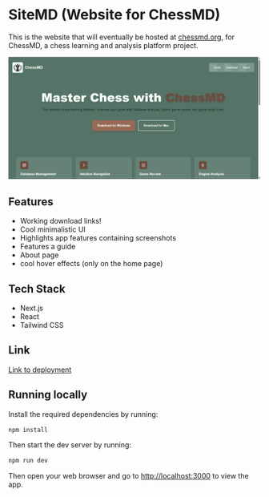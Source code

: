 # SiteMD (Website for ChessMD)

This is the website that will eventually be hosted at [chessmd.org](chessmd.org), for ChessMD, a chess learning and analysis platform project.

![Home Page](public/screenshots/homepage.png)

## Features

- Working download links!
- Cool minimalistic UI
- Highlights app features containing screenshots
- Features a guide
- About page
- cool hover effects (only on the home page)

## Tech Stack

- Next.js
- React
- Tailwind CSS

## Link

[Link to deployment](https://site-l0a3sunqv-michaelzjqus-projects.vercel.app/)

## Running locally

Install the required dependencies by running:

```bash
npm install
```

Then start the dev server by running:

```bash
npm run dev
```

Then open your web browser and go to [http://localhost:3000](http://localhost:3000) to view the app.
